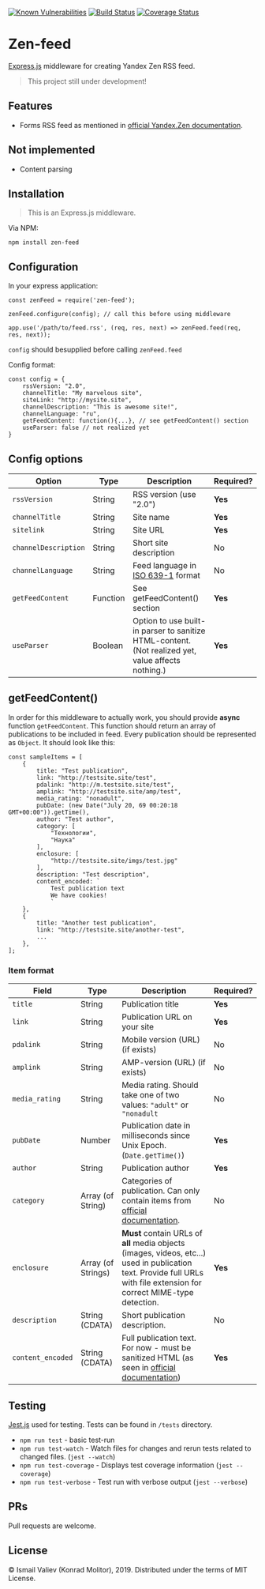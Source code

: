 [![Known Vulnerabilities](https://snyk.io/test/github/konrad-molitor/zen-feed/badge.svg)](https://snyk.io/test/github/konrad-molitor/zen-feed)
[![Build Status](https://travis-ci.org/konrad-molitor/zen-feed.svg?branch=master)](https://travis-ci.org/konrad-molitor/zen-feed)
[![Coverage Status](https://coveralls.io/repos/github/konrad-molitor/zen-feed/badge.svg)](https://coveralls.io/github/konrad-molitor/zen-feed)

# Zen-feed
[Express.js](https://expressjs.com/) middleware for creating Yandex Zen RSS feed.

> This project still under development!

## Features

* Forms RSS feed as mentioned in [official Yandex.Zen documentation](https://yandex.ru/support/zen/website/rss-modify.html).

## Not implemented

* Content parsing


## Installation

> This is an Express.js middleware.

Via NPM: 

```npm install zen-feed```

## Configuration


In your express application: 

    const zenFeed = require('zen-feed');

    zenFeed.configure(config); // call this before using middleware

    app.use('/path/to/feed.rss', (req, res, next) => zenFeed.feed(req, res, next));

```config``` should besupplied before calling ```zenFeed.feed```

Config format:

    const config = {
        rssVersion: "2.0", 
        channelTitle: "My marvelous site", 
        siteLink: "http://mysite.site", 
        channelDescription: "This is awesome site!",
        channelLanguage: "ru",
        getFeedContent: function(){...}, // see getFeedContent() section
        useParser: false // not realized yet
    }

## Config options

| Option | Type | Description | Required? |
|--------|------|-------------|-----------|
| ```rssVersion```| String | RSS version (use "2.0")|**Yes**|
|```channelTitle```| String | Site name | **Yes** |
|```sitelink```| String | Site URL | **Yes**|
|```channelDescription```| String | Short site description | No |
|```channelLanguage```| String | Feed language in [ISO 639-1](http://www.loc.gov/standards/iso639-2/php/code_list.php) format | No |
|```getFeedContent```| Function | See getFeedContent() section | **Yes** |
|```useParser``` | Boolean | Option to use built-in parser to sanitize HTML-content. (Not realized yet, value affects nothing.) | **Yes** |

## getFeedContent()

In order for this middleware to actually work, you should provide **async** function ```getFeedContent```. 
This function should return an array of publications to be included in feed. Every publication should be represented as ```Object```. It should look like this:

    const sampleItems = [
        {
            title: "Test publication",
            link: "http://testsite.site/test",
            pdalink: "http://m.testsite.site/test",
            amplink: "http://testsite.site/amp/test",
            media_rating: "nonadult",
            pubDate: (new Date("July 20, 69 00:20:18 GMT+00:00")).getTime(),
            author: "Test author",
            category: [
                "Технологии",
                "Наука"
            ],
            enclosure: [
                "http://testsite.site/imgs/test.jpg"
            ],
            description: "Test description",
            content_encoded: `
                Test publication text
                We have cookies!
                `
        },
        {
            title: "Another test publication",
            link: "http://testsite.site/another-test",
            ...
        },
    ];


### Item format
| Field | Type | Description | Required? |
|-------|------|-------------|-----------|
|```title```| String | Publication title |**Yes**|
|```link```| String | Publication URL on your site | **Yes**|
|```pdalink```| String | Mobile version (URL) (if exists) | No |
|```amplink```| String | AMP-version (URL) (if exists) | No |
|```media_rating```| String | Media rating. Should take one of two values: ```"adult"``` or ```"nonadult``` | No |
|```pubDate```| Number | Publication date in milliseconds since Unix Epoch. (```Date.getTime()```) | **Yes** |
|```author```| String | Publication author | **Yes**|
|```category```| Array (of String) | Categories of publication. Can only contain items from [official documentation](https://yandex.ru/support/zen/website/rss-modify.html).| No |
|```enclosure```| Array (of Strings) | **Must** contain URLs of **all** media objects (images, videos, etc...) used in publication text. Provide full URLs with file extension for correct MIME-type detection. | **Yes**|
|```description```| String (CDATA) | Short publication description. | No |
|```content_encoded```| String (CDATA) | Full publication text. For now - must be sanitized HTML (as seen in [official documentation](https://yandex.ru/support/zen/website/rss-modify.html)) |**Yes**|

## Testing
[Jest.js](https://jestjs.io/) used for testing. Tests can be found in ```/tests``` directory.
* ```npm run test``` - basic test-run
* ```npm run test-watch``` - Watch files for changes and rerun tests related to changed files. (```jest --watch```)
* ```npm run test-coverage``` - Displays test coverage information (```jest --coverage```)
* ```npm run test-verbose``` - Test run with verbose output (```jest --verbose```)

## PRs
Pull requests are welcome.

## License
&copy; Ismail Valiev (Konrad Molitor), 2019.
Distributed under the terms of MIT License.
